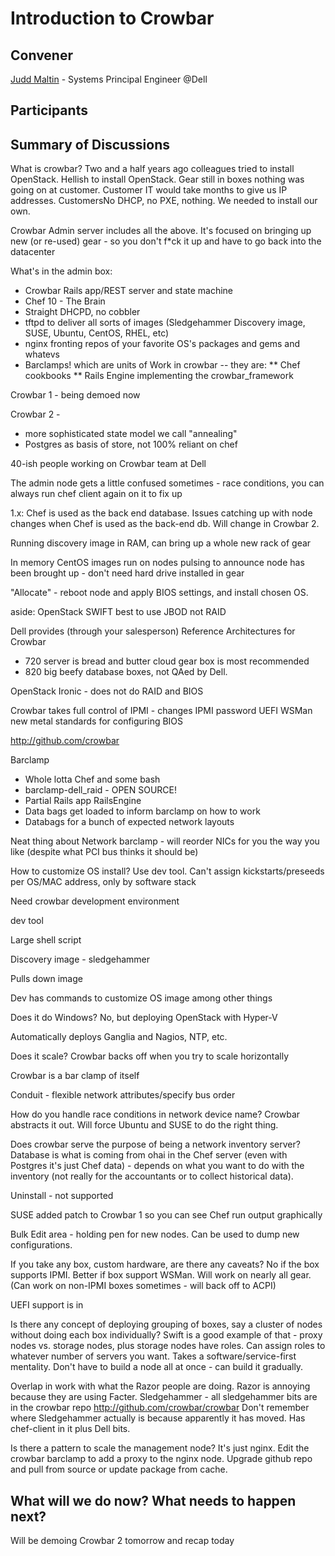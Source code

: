 Introduction to Crowbar
=======================

## Convener
[Judd Maltin](https://twitter.com/newgoliath) - Systems Principal Engineer @Dell

## Participants

## Summary of Discussions
What is crowbar?
Two and a half years ago colleagues tried to install OpenStack.  Hellish to install OpenStack.  Gear still in boxes
nothing was going on at customer.  Customer IT would take months to give us IP addresses.  CustomersNo DHCP, no PXE, nothing.  We needed to install our own.

Crowbar Admin server includes all the above.  It's focused on bringing up new (or re-used) gear - so you don't f*ck it up and have to go back into the datacenter

What's in the admin box:
* Crowbar Rails app/REST server and state machine
* Chef 10 - The Brain
* Straight DHCPD, no cobbler
* tftpd to deliver all sorts of images (Sledgehammer Discovery image, SUSE, Ubuntu, CentOS, RHEL, etc)
* nginx fronting repos of your favorite OS's packages and gems and whatevs
* Barclamps! which are units of Work in crowbar -- they are:
** Chef cookbooks
** Rails Engine implementing the crowbar_framework

Crowbar 1 - being demoed now

Crowbar 2 - 
* more sophisticated state model we call "annealing"
* Postgres as basis of store, not 100% reliant on chef

40-ish people working on Crowbar team at Dell

The admin node gets a little confused sometimes - race conditions, you can always run chef client again on it to fix up

1.x: Chef is used as the back end database.  Issues catching up with node changes when Chef is used as the back-end db.  Will change in Crowbar 2.

Running discovery image in RAM, can bring up a whole new rack of gear

In memory CentOS images run on nodes pulsing to announce node has been brought up - don't need hard drive installed in gear

"Allocate" - reboot node and apply BIOS settings, and install chosen OS.

aside: OpenStack SWIFT best to use JBOD not RAID

Dell provides (through your salesperson) Reference Architectures for Crowbar
* 720 server is bread and butter cloud gear box is most recommended
* 820 big beefy database boxes, not QAed by Dell.

OpenStack Ironic - does not do RAID and BIOS

Crowbar takes full control of IPMI - changes IPMI password
UEFI WSMan new metal standards for configuring BIOS

http://github.com/crowbar

Barclamp
* Whole lotta Chef and some bash
* barclamp-dell_raid - OPEN SOURCE!
* Partial Rails app RailsEngine
* Data bags get loaded to inform barclamp on how to work
* Databags for a bunch of expected network layouts

Neat thing about Network barclamp - will reorder NICs for you the way you like (despite what PCI bus thinks it should be)

How to customize OS install?  Use dev tool.  Can't assign kickstarts/preseeds per OS/MAC address, only by software stack

Need crowbar development environment

dev tool

Large shell script

Discovery image - sledgehammer

Pulls down image

Dev has commands to customize OS image among other things

Does it do Windows?  No, but deploying OpenStack with Hyper-V

Automatically deploys Ganglia and Nagios, NTP, etc.

Does it scale?  Crowbar backs off when you try to scale horizontally

Crowbar is a bar clamp of itself

Conduit - flexible network attributes/specify bus order

How do you handle race conditions in network device name?  Crowbar abstracts it out.  Will force Ubuntu and SUSE to do the right thing.

Does crowbar serve the purpose of being a network inventory server?  Database is what is coming from ohai in the Chef server (even with Postgres it's just Chef data) - depends on what you want to do with the inventory (not really for the accountants or to collect historical data).

Uninstall - not supported

SUSE added patch to Crowbar 1 so you can see Chef run output graphically

Bulk Edit area - holding pen for new nodes.  Can be used to dump new configurations.

If you take any box, custom hardware, are there any caveats?  No if the box supports IPMI.  Better if box support WSMan.  Will work on nearly all gear.  (Can work on non-IPMI boxes sometimes - will back off to ACPI)

UEFI support is in

Is there any concept of deploying grouping of boxes, say a cluster of nodes without doing each box individually?  Swift is a good example of that - proxy nodes vs. storage nodes, plus storage nodes have roles.  Can assign roles to whatever number of servers you want.  Takes a software/service-first mentality.  Don't have to build a node all at once - can build it gradually.

Overlap in work with what the Razor people are doing.  Razor is annoying because they are using Facter.  Sledgehammer - all sledgehammer bits are in the crowbar repo http://github.com/crowbar/crowbar  Don't remember where Sledgehammer actually is because apparently it has moved.  Has chef-client in it plus Dell bits.

Is there a pattern to scale the management node?  It's just nginx.  Edit the crowbar barclamp to add a proxy to the nginx node.  Upgrade github repo and pull from source or update package from cache.

## What will we do now?  What needs to happen next?

Will be demoing Crowbar 2 tomorrow and recap today